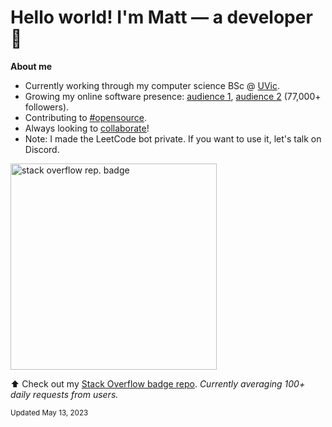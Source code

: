 # Hello world! I'm Matt — a developer 👋
**About me**
- Currently working through my computer science BSc @ [UVic](https://www.uvic.ca/).
- Growing my online software presence: [audience 1](https://www.instagram.com/comicalcoder/), [audience 2](https://www.instagram.com/nerds_coding/)  (77,000+ followers).
- Contributing to [#opensource](https://pub.dev/publishers/matthewtrent.me/packages).
- Always looking to [collaborate](mailto:me@matthewtrent.me?subject=Howdy)!
- Note: I made the LeetCode bot private. If you want to use it, let's talk on Discord.

<a href="https://stackoverflow-badge.herokuapp.com"><img width=330px alt="stack overflow rep. badge" src="https://stackoverflow-badge.herokuapp.com/stackoverflow?username=13029516&period=year"></a> 

⬆️ Check out my [Stack Overflow badge repo](https://github.com/mattrltrent/stackoverflow_badge).
*Currently averaging 100+ daily requests from users.*

<sub>Updated May 13, 2023</sub>
